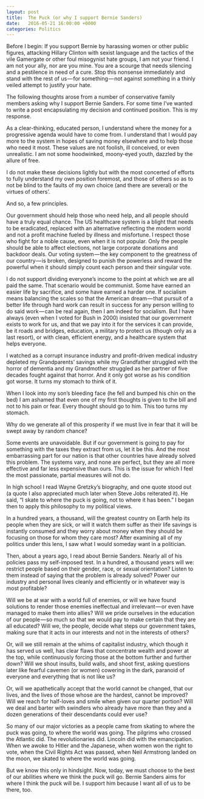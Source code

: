 ```yaml
---
layout: post
title:  The Puck (or why I support Bernie Sanders)
date:   2016-05-21 16:00:00 +0000
categories: Politics
---
```


Before I begin: If you support Bernie by harassing women or other public figures, attacking Hillary Clinton with sexist language and the tactics of the vile Gamergate or other foul misogynist hate groups, I am not your friend. I am not your ally, nor are you mine. You are a scourge that needs silencing and a pestilence in need of a cure. Stop this nonsense immediately and stand with the rest of us — for something — not against something in a thinly veiled attempt to justify your hate.

The following thoughts arose from a number of conservative family members asking why I support Bernie Sanders. For some time I’ve wanted to write a post encapsulating my decision and continued position. This is my response.

As a clear-thinking, educated person, I understand where the money for a progressive agenda would have to come from. I understand that I would pay more to the system in hopes of saving money elsewhere and to help those who need it most. These values are not foolish, ill conceived, or even unrealistic. I am not some hoodwinked, moony-eyed youth, dazzled by the allure of free.

I do not make these decisions lightly but with the most concerted of efforts to fully understand my own position foremost, and those of others so as to not be blind to the faults of my own choice (and there are several) or the virtues of others’.

And so, a few principles.

Our government should help those who need help, and all people should have a truly equal chance. The US healthcare system is a blight that needs to be eradicated, replaced with an alternative reflecting the modern world and not a profit machine fueled by illness and misfortune. I respect those who fight for a noble cause, even when it is not popular. Only the people should be able to affect elections, not large corporate donations and backdoor deals. Our voting system — the key component to the greatness of our country — is broken, designed to punish the powerless and reward the powerful when it should simply count each person and their singular vote.

I do not support dividing everyone’s income to the point at which we are all paid the same. That scenario would be communist. Some have earned an easier life by sacrifice, and some have earned a harder one. If socialism means balancing the scales so that the American dream — that pursuit of a better life through hard work can result in success for any person willing to do said work — can be real again, then I am indeed for socialism. But I have always (even when I voted for Bush in 2000) insisted that our government exists to work for us, and that we pay into it for the services it can provide, be it roads and bridges, education, a military to protect us (though only as a last resort), or with clean, efficient energy, and a healthcare system that helps everyone.

I watched as a corrupt insurance industry and profit-driven medical industry depleted my Grandparents’ savings while my Grandfather struggled with the horror of dementia and my Grandmother struggled as her partner of five decades fought against that horror. And it only got worse as his condition got worse. It turns my stomach to think of it.

When I look into my son’s bleeding face (he fell and bumped his chin on the bed) I am ashamed that even one of my first thoughts is given to the bill and not to his pain or fear. Every thought should go to him. This too turns my stomach.

Why do we generate all of this prosperity if we must live in fear that it will be swept away by random chance?

Some events are unavoidable. But if our government is going to pay for something with the taxes they extract from us, let it be this. And the most embarrassing part for our nation is that other countries have already solved this problem. The systems vary, and none are perfect, but they are all more effective and far less expensive than ours. This is the issue for which I feel the most passionate, partial measures will not do.

In high school I read Wayne Gretzky’s biography, and one quote stood out (a quote I also appreciated much later when Steve Jobs reiterated it). He said, “I skate to where the puck is going, not to where it has been.” I began then to apply this philosophy to my political views.

In a hundred years, a thousand, will the greatest country on Earth help its people when they are sick, or will it watch them suffer as their life savings is instantly consumed and they worry about money when they should be focusing on those for whom they care most? After examining all of my politics under this lens, I saw what I would someday want in a politician.

Then, about a years ago, I read about Bernie Sanders. Nearly all of his policies pass my self-imposed test. In a hundred, a thousand years will we: restrict people based on their gender, race, or sexual orientation? Listen to them instead of saying that the problem is already solved? Power our industry and personal lives cleanly and efficiently or in whatever way is most profitable?

Will we be at war with a world full of enemies, or will we have found solutions to render those enemies ineffectual and irrelevant — or even have managed to make them into allies? Will we pride ourselves in the education of our people — so much so that we would pay to make certain that they are all educated? Will we, the people, decide what steps our government takes, making sure that it acts in our interests and not in the interests of others?

Or, will we still remain at the whims of capitalist industry, which though it has served us well, has clear flaws that concentrate wealth and power at the top, while continuously forcing those at the bottom further and further down? Will we shout insults, build walls, and shoot first, asking questions later like fearful cavemen (or women) cowering in the dark, paranoid of everyone and everything that is not like us?

Or, will we apathetically accept that the world cannot be changed, that our lives, and the lives of those whose are the hardest, cannot be improved? Will we reach for half-loves and smile when given our quarter portion? Will we deal and barter with swindlers who already have more than they and a dozen generations of their descendants could ever use?

So many of our major victories as a people came from skating to where the puck was going, to where the world was going. The pilgrims who crossed the Atlantic did. The revolutionaries did. Lincoln did with the emancipation. When we awoke to Hitler and the Japanese, when women won the right to vote, when the Civil Rights Act was passed, when Neil Armstrong landed on the moon, we skated to where the world was going.

But we know this only in hindsight. Now, today, we must choose to the best of our abilities where we think the puck will go. Bernie Sanders aims for where I think the puck will be. I support him because I want all of us to be there, too.
